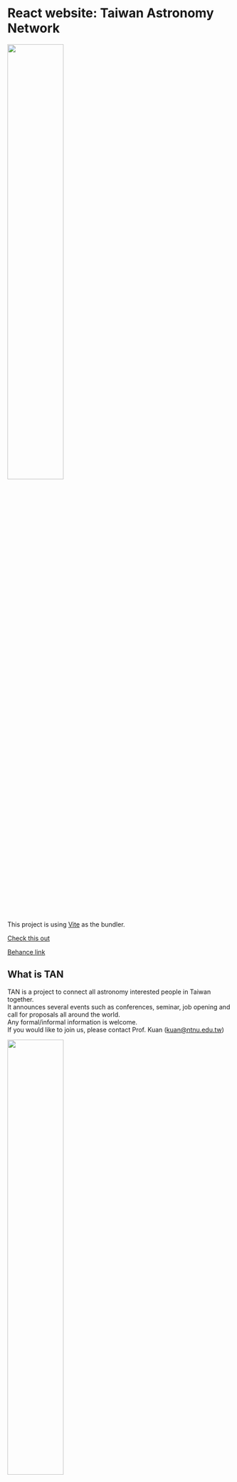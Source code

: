 # React website: Taiwan Astronomy Network


<img src="https://i.imgur.com/kfhxG5X.jpg" width=50%/>

This project is using [Vite](https://vitejs.dev) as the bundler.

[Check this out](http://solis.es.ntnu.edu.tw:5000/home)

[Behance link](https://www.behance.net/gallery/125247667/Web-TAN-Web-Redesign) 

## What is TAN

TAN is a project to connect all astronomy interested people in Taiwan together. <br>
It announces several events such as conferences, seminar, job opening and call for proposals all around the world. <br>
Any formal/informal information is welcome. <br>
If you would like to join us, please contact Prof. Kuan (kuan@ntnu.edu.tw)<br>


<img src="https://i.imgur.com/P9pRuit.gif" width=50%/>
<img src="https://i.imgur.com/ETmVJ7f.jpg" width=50%/>
<img src="https://i.imgur.com/oHr9rWO.jpg" width=50%/>
<img src="https://i.imgur.com/oKdc3Za.jpg" width=50%/>
<img src="https://i.imgur.com/w1xiBNj.jpg" width=50%/>
<img src="https://i.imgur.com/bGZ1lIc.jpg" width=50%/>

